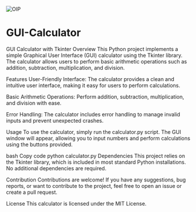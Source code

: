![OIP](https://github.com/khalid361/GUI-Calculator/assets/140252447/8c9d9ed1-4671-4250-a52d-66e389c9874b)
# GUI-Calculator

GUI Calculator with Tkinter
Overview
This Python project implements a simple Graphical User Interface (GUI) calculator using the Tkinter library. The calculator allows users to perform basic arithmetic operations such as addition, subtraction, multiplication, and division.

Features
User-Friendly Interface: The calculator provides a clean and intuitive user interface, making it easy for users to perform calculations.

Basic Arithmetic Operations: Perform addition, subtraction, multiplication, and division with ease.

Error Handling: The calculator includes error handling to manage invalid inputs and prevent unexpected crashes.

Usage
To use the calculator, simply run the calculator.py script. The GUI window will appear, allowing you to input numbers and perform calculations using the buttons provided.

bash
Copy code
python calculator.py
Dependencies
This project relies on the Tkinter library, which is included in most standard Python installations. No additional dependencies are required.

Contribution
Contributions are welcome! If you have any suggestions, bug reports, or want to contribute to the project, feel free to open an issue or create a pull request.

License
This calculator is licensed under the MIT License.
